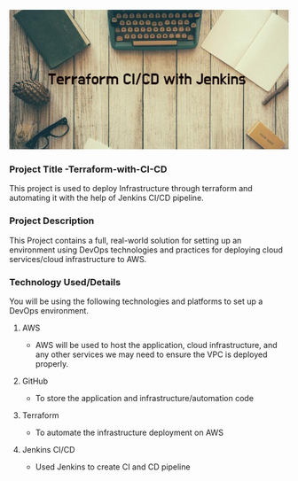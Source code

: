 ![This is an image](https://github.com/tanuj888/Terraform-with-CI-CD/blob/main/Terraform.png)

### Project Title -Terraform-with-CI-CD
This project is used to deploy Infrastructure through terraform and automating it with the help of Jenkins CI/CD pipeline.

### Project Description
This Project contains a full, real-world solution for setting up an environment using DevOps technologies and practices for deploying cloud services/cloud infrastructure to AWS.

### Technology Used/Details
You will be using the following technologies and platforms to set up a DevOps environment.

1. AWS 
   - AWS will be used to host the application, cloud infrastructure, and any other services we may need to ensure the VPC is deployed properly.

2. GitHub
   - To store the application and infrastructure/automation code
   
3. Terraform
   - To automate the infrastructure deployment on AWS 
   
 4. Jenkins CI/CD
    - Used Jenkins  to create CI and CD pipeline



